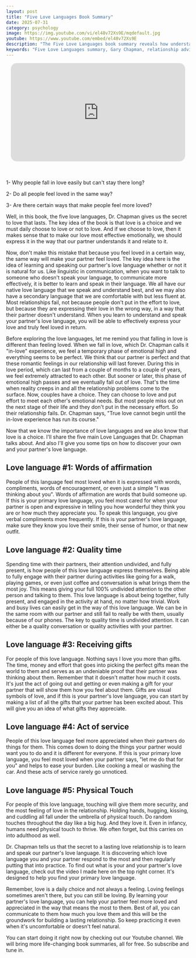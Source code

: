 ```yaml
---
layout: post
title: "Five Love Languages Book Summary"
date: 2025-07-31
category: psychology
image: https://img.youtube.com/vi/el48v72Xs9E/mqdefault.jpg
youtube: https://www.youtube.com/embed/el48v72Xs9E
description: "The Five Love Languages book summary reveals how understanding your partner’s emotional language can build deeper, lasting relationships."
keywords: "Five Love Languages summary, Gary Chapman, relationship advice, love languages, emotional connection, lasting relationships, book summary, communication in love"
---
```


<div style="display: flex; justify-content: center; margin-bottom: 20px;">
  <div style="aspect-ratio: 16 / 9; width: 95%; max-width: 700px; position: relative;">
    <iframe 
      src="https://www.youtube.com/embed/el48v72Xs9E"
      title="YouTube video player"
      allowfullscreen
      frameborder="0"
      style="position: absolute; inset: 0; width: 100%; height: 100%; border-radius: 16px;">
    </iframe>
  </div>
</div>

<div style="height: 15px;"></div>
<!-- ..................................................................... -->

1- Why people fall in love easily but can't stay there long? 

2- Do all people feel loved in the same way? 

3- Are there certain ways that make people feel more loved?

 

Well, in this book, the five love languages, Dr. Chapman gives us the secret to love that lasts. The key idea of the book is that love is a choice and we must daily choose to love or not to love. And if we choose to love, then it makes sense that to make our love most effective emotionally, we should express it in the way that our partner understands it and relate to it. 


Now, don't make this mistake that because you feel loved in a certain way, the same way will make your partner feel loved. The key idea here is the idea of learning and speaking our partner's love language whether or not it is natural for us. Like linguistic in communication, when you want to talk to someone who doesn't speak your language, to communicate more effectively, it is better to learn and speak in their language. We all have our native love language that we speak and understand best, and we may also have a secondary language that we are comfortable with but less fluent at. Most relationships fail, not because people don't put in the effort to love, but because they are expressing their love in the wrong way, in a way that their partner doesn't understand. When you learn to understand and speak your partner's love language, you will be able to effectively express your love and truly feel loved in return.

 

Before exploring the love languages, let me remind you that falling in love is different than feeling loved. When we fall in love, which Dr. Chapman calls it "in-love" experience, we feel a temporary phase of emotional high and everything seems to be perfect. We think that our partner is perfect and that these romantic feelings in our relationship will last forever. During this in love period, which can last from a couple of months to a couple of years, we feel extremely attracted to each other. But sooner or later, this phase of emotional high passes and we eventually fall out of love. That's the time when reality creeps in and all the relationship problems come to the surface. Now, couples have a choice. They can choose to love and put effort to meet each other's emotional needs. But most people miss out on the next stage of their life and they don't put in the necessary effort. So their relationship fails. Dr. Chapman says, "True love cannot begin until the in-love experience has run its course." 

 

Now that we know the importance of love languages and we also know that love is a choice. I'll share the five main Love Languages that Dr. Chapman talks about. And also I'll give you some tips on how to discover your own and your partner's love language. 

 
## Love language #1: Words of affirmation 
People of this language feel most loved when it is expressed with words, compliments, words of encouragement, or even just a simple "I was thinking about you". Words of affirmation are words that build someone up. If this is your primary love language, you feel most cared for when your partner is open and expressive in telling you how wonderful they think you are or how much they appreciate you. To speak this language, you give verbal compliments more frequently. If this is your partner's love language, make sure they know you love their smile, their sense of humor, or that new outfit. 

 

## Love language #2: Quality time 
Spending time with their partners, their attention undivided, and fully present, is how people of this love language express themselves. Being able to fully engage with their partner during activities like going for a walk, playing games, or even just coffee and conversation is what brings them the most joy. This means giving your full 100% undivided attention to the other person and talking to them. This love language is about being together, fully present, and engaged in the activity at hand, no matter how trivial. Work and busy lives can easily get in the way of this love language. We can be in the same room with our partner and still fail to really be with them, usually because of our phones. The key to quality time is undivided attention. It can either be a quality conversation or quality activities with your partner. 

 

## Love language #3: Receiving gifts
For people of this love language. Nothing says I love you more than gifts. The time, money and effort that goes into picking the perfect gifts mean the world to them and serves as an undeniable proof that their partner was thinking about them. Remember that it doesn't matter how much it costs. It's just the act of going out and getting or even making a gift for your partner that will show them how you feel about them. Gifts are visual symbols of love, and if this is your partner's love language, you can start by making a list of all the gifts that your partner has been excited about. This will give you an idea of what gifts they appreciate. 

 

## Love language #4: Act of service 
People of this love language feel more appreciated when their partners do things for them. This comes down to doing the things your partner would want you to do and it is different for everyone. If this is your primary love language, you feel most loved when your partner says, "let me do that for you" and helps to ease your burden. Like cooking a meal or washing the car. And these acts of service rarely go unnoticed. 

 

## Love language #5: Physical Touch
For people of this love language, touching will give them more security, and the most feeling of love in the relationship. Holding hands, hugging, kissing, and cuddling all fall under the umbrella of physical touch. Do random touches throughout the day like a big hug. And they love it. Even in infancy, humans need physical touch to thrive. We often forget, but this carries on into adulthood as well. 

 


Dr. Chapman tells us that the secret to a lasting love relationship is to learn and speak our partner's love language. It is discovering which love language you and your partner respond to the most and then regularly putting that into practice. To find out what is your and your partner's love language, check out the video I made here on the top right corner. It's designed to help you find your primary love language. 

 

Remember, love is a daily choice and not always a feeling. Loving feelings sometimes aren't there, but you can still be loving. By learning your partner's love language, you can help your partner feel more loved and appreciated in the way that means the most to them. Best of all, you can communicate to them how much you love them and this will be the groundwork for building a lasting relationship. So keep practicing it even when it's uncomfortable or doesn't feel natural. 


You can start doing it right now by checking out our Youtube channel. We will bring more life-changing book summaries, all for free. So subscribe and tune in. 
